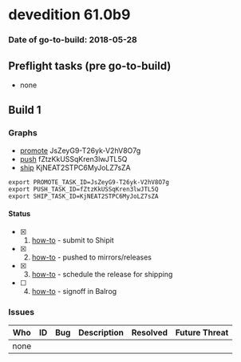 # devedition 61.0b9

### Date of go-to-build: 2018-05-28

## Preflight tasks (pre go-to-build)
- none

## Build 1  

### Graphs
* [promote](https://tools.taskcluster.net/push-inspector/#/JsZeyG9-T26yk-V2hV8O7g) JsZeyG9-T26yk-V2hV8O7g
* [push](https://tools.taskcluster.net/push-inspector/#/fZtzKkUSSqKren3lwJTL5Q) fZtzKkUSSqKren3lwJTL5Q
* [ship](https://tools.taskcluster.net/push-inspector/#/KjNEAT2STPC6MyJoLZ7sZA) KjNEAT2STPC6MyJoLZ7sZA
```
export PROMOTE_TASK_ID=JsZeyG9-T26yk-V2hV8O7g
export PUSH_TASK_ID=fZtzKkUSSqKren3lwJTL5Q
export SHIP_TASK_ID=KjNEAT2STPC6MyJoLZ7sZA
```


#### Status
- [x] 1.  [how-to](https://wiki.mozilla.org/Release:Release_Automation_on_Mercurial:Starting_a_Release#Submit_to_Ship_It)  - submit to Shipit
- [x] 2.  [how-to](https://github.com/mozilla-releng/releasewarrior-2.0/blob/master/docs/release-promotion/desktop/howto.md#push-artifacts-to-releases-directory)  - pushed to mirrors/releases
- [x] 3.  [how-to](https://github.com/mozilla-releng/releasewarrior-2.0/blob/master/docs/release-promotion/desktop/howto.md#ship-the-release)  - schedule the release for shipping
- [ ] 4.  [how-to](https://github.com/mozilla-releng/releasewarrior-2.0/blob/master/docs/release-promotion/desktop/howto.md#obtain-sign-offs-for-changes)  - signoff in Balrog

### Issues
| Who                 | ID               | Bug                                                                 | Description                | Resolved                | Future Threat                |
| ------------------- | ---------------- | ------------------------------------------------------------------- | -------------------------- | ----------------------- | ---------------------------- |
| none | | | | | |

